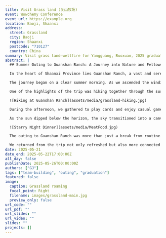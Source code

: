 ```yaml
---
title: Visit Grass land (关山牧场)
event: Wowchemy Conference
event_url: https://example.org
location: Baoji, Shaanxi
address:
  street: Grassland
  city: Baoji
  region: Shaanxi
  postcode: "710127"
  country: China
summary: Visit grass land—wellfire for Yangguang, Ruoxuan, 2025 graduation season.
abstract: |
  ## Summer Outing to Guanshan Ranch: A Journey into Nature and Fellowship

  In the heart of Shaanxi Province lies Guanshan Ranch, a vast and serene grassland in Baoji that offers an escape from the bustle of city life. This summer, our research group at the Soft Matter Physics Laboratory (SMPL) organized a memorable retreat to this beautiful location. The goal was simple yet meaningful: to embrace nature, refresh our minds, and strengthen the bonds between students and faculty beyond the walls of the laboratory.

  The journey began on a clear summer morning. As we ascended the winding roads into the mountains, the air grew cooler, and the distant stretches of green pasture came into view. Guanshan’s natural beauty was immediately striking—rolling hills, open skies, and a sense of tranquility rarely found elsewhere. Upon arrival, we were greeted by the fresh scent of grass and a welcome breeze, a pleasant contrast to the city’s summer heat.

  One of the highlights of the trip was hiking together through the surrounding hills. The trail, though challenging in parts, offered breathtaking views of the expansive grasslands and distant mountain peaks. Climbing as a group fostered a sense of teamwork and mutual encouragement. Along the way, we laughed, shared stories, and took in the peaceful surroundings. The experience was a physical and emotional recharge for everyone.

  ![Hiking at Guanshan Ranch](assets/media/grassland-hiking.jpg)

  During the afternoon, we gathered to play cards and enjoy casual games in the open field. It was a rare chance for everyone—from new graduate students to senior lab members—to interact in a relaxed setting. In these moments, we rediscovered each other beyond research roles: as teammates, friends, and fellow adventurers. The playful atmosphere lightened the mood and created lasting memories.

  As the sun dipped below the horizon, the sky transitioned into a canvas of stars. Under this glittering dome, we enjoyed a hearty dinner featuring grilled lamb, a local specialty that was both delicious and fitting for the grassland setting. Sitting together in a circle, we talked about everything—from science and philosophy to family and life dreams. These conversations, shared in the warmth of the fire and the coolness of the mountain night, deepened our mutual understanding and trust.

  ![Starry Night Dinner](assets/media/MeatFood.jpg)

  The outing to Guanshan Ranch was more than just a break from routine. It reminded us of the importance of balance in academic life—of stepping outside, looking at the stars, and appreciating the people we work with every day. Such shared experiences help foster a supportive and united lab culture, one where collaboration and friendship go hand in hand with scientific exploration.

  We returned from the trip not only refreshed but also more connected as a team. The laughter, the hikes, the night sky, and the shared meals will remain part of our collective memory, encouraging us to move forward—together—as a research group, both in the lab and beyond.
date: 2025-05-21
date_end: 2025-05-22T17:00:00Z
all_day: false
publishDate: 2025-05-26T00:00:00Z
authors: ["GJ"]
tags: ["team-building", "outing", "graduation"]
featured: false
image:
  caption: Grassland roaming
  focal_point: Right
  filename: images/grassland-main.jpg
  preview_only: false
url_code: ""
url_pdf: ""
url_slides: ""
url_video: ""
slides: ""
projects: []
---
```

